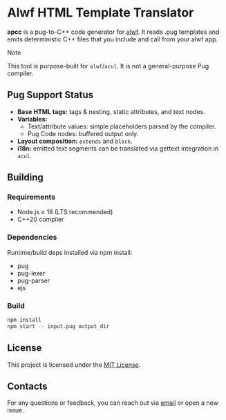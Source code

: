 # Alwf HTML Template Translator

**apcc** is a pug-to-C++ code generator for [alwf](https://git.homedatasrv.ru/app3d/alwf).
It reads .pug templates and emits deterministic C++ files that you include and call from your alwf app.

> [!NOTE]
> This tool is purpose-built for `alwf`/`acul`. It is not a general-purpose Pug compiler.

## Pug Support Status

* **Base HTML tags:** tags & nesting, static attributes, and text nodes.
* **Variables:**
    * Text/attribute values: simple placeholders parsed by the compiler.
    * Pug Code nodes: buffered output only.
* **Layout composition:** `extends` and `block`.
* **i18n:** emitted text segments can be translated via gettext integration in `acul`.

## Building

### Requirements
* Node.js ≥ 18 (LTS recommended)
* C++20 compiler

### Dependencies
Runtime/build deps installed via npm install:
* pug
* pug-lexer
* pug-parser
* ejs

### Build
```sh
npm install
npm start -- input.pug output_dir
```

## License
This project is licensed under the [MIT License](LICENSE).

## Contacts
For any questions or feedback, you can reach out via [email](mailto:wusikijeronii@gmail.com) or open a new issue.